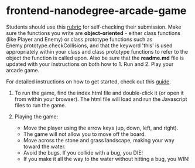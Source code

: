 frontend-nanodegree-arcade-game
===============================

Students should use this [rubric](https://review.udacity.com/#!/projects/2696458597/rubric) for self-checking their submission. Make sure the functions you write are **object-oriented** - either class functions (like Player and Enemy) or class prototype functions such as Enemy.prototype.checkCollisions, and that the keyword 'this' is used appropriately within your class and class prototype functions to refer to the object the function is called upon. Also be sure that the **readme.md** file is updated with your instructions on both how to 1. Run and 2. Play your arcade game.

For detailed instructions on how to get started, check out this [guide](https://docs.google.com/document/d/1v01aScPjSWCCWQLIpFqvg3-vXLH2e8_SZQKC8jNO0Dc/pub?embedded=true).

1. To run the game, find the index.html file and double-click it (or open it from within your browser).  The html file will load and run the Javascript files to run the game.

2. Playing the game:
    - Move the player using the arrow keys (up, down, left, and right).
    - The game will not allow you to move off the board.
    - Move across the stone and grass landscape, making your way toward the water.
    - Avoid the bugs. If you collide with a bug, you DIE!
    - If you make it all the way to the water without hitting a bug, you WIN!
